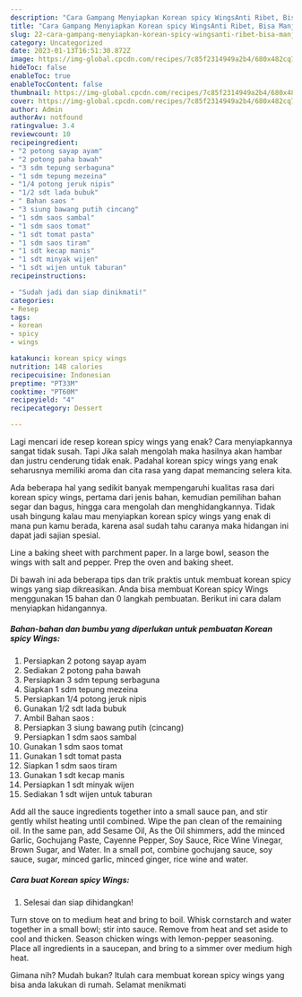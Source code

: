 ```yaml
---
description: "Cara Gampang Menyiapkan Korean spicy WingsAnti Ribet, Bisa Manjain Lidah"
title: "Cara Gampang Menyiapkan Korean spicy WingsAnti Ribet, Bisa Manjain Lidah"
slug: 22-cara-gampang-menyiapkan-korean-spicy-wingsanti-ribet-bisa-manjain-lidah
category: Uncategorized
date: 2023-01-13T16:51:30.872Z
image: https://img-global.cpcdn.com/recipes/7c85f2314949a2b4/680x482cq70/korean-spicy-wings-foto-resep-utama.jpg
hideToc: false
enableToc: true
enableTocContent: false
thumbnail: https://img-global.cpcdn.com/recipes/7c85f2314949a2b4/680x482cq70/korean-spicy-wings-foto-resep-utama.jpg
cover: https://img-global.cpcdn.com/recipes/7c85f2314949a2b4/680x482cq70/korean-spicy-wings-foto-resep-utama.jpg
author: Admin
authorAv: notfound
ratingvalue: 3.4
reviewcount: 10
recipeingredient:
- "2 potong sayap ayam"
- "2 potong paha bawah"
- "3 sdm tepung serbaguna"
- "1 sdm tepung mezeina"
- "1/4 potong jeruk nipis"
- "1/2 sdt lada bubuk"
- " Bahan saos "
- "3 siung bawang putih cincang"
- "1 sdm saos sambal"
- "1 sdm saos tomat"
- "1 sdt tomat pasta"
- "1 sdm saos tiram"
- "1 sdt kecap manis"
- "1 sdt minyak wijen"
- "1 sdt wijen untuk taburan"
recipeinstructions:

- "Sudah jadi dan siap dinikmati!"
categories:
- Resep
tags:
- korean
- spicy
- wings

katakunci: korean spicy wings 
nutrition: 148 calories
recipecuisine: Indonesian
preptime: "PT33M"
cooktime: "PT60M"
recipeyield: "4"
recipecategory: Dessert

---
```



Lagi mencari ide resep korean spicy wings yang enak? Cara menyiapkannya sangat tidak susah. Tapi Jika salah mengolah maka hasilnya akan hambar dan justru cenderung tidak enak. Padahal korean spicy wings yang enak seharusnya memiliki aroma dan cita rasa yang dapat memancing selera kita.


Ada beberapa hal yang sedikit banyak mempengaruhi kualitas rasa dari korean spicy wings, pertama dari jenis bahan, kemudian pemilihan bahan segar dan bagus, hingga cara mengolah dan menghidangkannya. Tidak usah bingung kalau mau menyiapkan korean spicy wings yang enak di mana pun kamu berada, karena asal sudah tahu caranya maka hidangan ini dapat jadi sajian spesial.

Line a baking sheet with parchment paper. In a large bowl, season the wings with salt and pepper. Prep the oven and baking sheet.


Di bawah ini ada beberapa tips dan trik praktis untuk membuat korean spicy wings yang siap dikreasikan. Anda bisa membuat Korean spicy Wings menggunakan 15 bahan dan 0 langkah pembuatan. Berikut ini cara dalam menyiapkan hidangannya.

<!--inarticleads1-->

##### Bahan-bahan dan bumbu yang diperlukan untuk pembuatan Korean spicy Wings:

1. Persiapkan 2 potong sayap ayam
1. Sediakan 2 potong paha bawah
1. Persiapkan 3 sdm tepung serbaguna
1. Siapkan 1 sdm tepung mezeina
1. Persiapkan 1/4 potong jeruk nipis
1. Gunakan 1/2 sdt lada bubuk
1. Ambil  Bahan saos :
1. Persiapkan 3 siung bawang putih (cincang)
1. Persiapkan 1 sdm saos sambal
1. Gunakan 1 sdm saos tomat
1. Gunakan 1 sdt tomat pasta
1. Siapkan 1 sdm saos tiram
1. Gunakan 1 sdt kecap manis
1. Persiapkan 1 sdt minyak wijen
1. Sediakan 1 sdt wijen untuk taburan


Add all the sauce ingredients together into a small sauce pan, and stir gently whilst heating until combined. Wipe the pan clean of the remaining oil. In the same pan, add Sesame Oil, As the Oil shimmers, add the minced Garlic, Gochujang Paste, Cayenne Pepper, Soy Sauce, Rice Wine Vinegar, Brown Sugar, and Water. In a small pot, combine gochujang sauce, soy sauce, sugar, minced garlic, minced ginger, rice wine and water. 

<!--inarticleads2-->

##### Cara buat Korean spicy Wings:


1. Selesai dan siap dihidangkan!

Turn stove on to medium heat and bring to boil. Whisk cornstarch and water together in a small bowl; stir into sauce. Remove from heat and set aside to cool and thicken. Season chicken wings with lemon-pepper seasoning. Place all ingredients in a saucepan, and bring to a simmer over medium high heat. 

Gimana nih? Mudah bukan? Itulah cara membuat korean spicy wings yang bisa anda lakukan di rumah. Selamat menikmati
